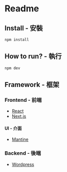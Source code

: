# Readme

## Install - 安裝

```bash
npm install
```

## How to run? - 執行

```bash
npm dev
```

## Framework - 框架

### Frontend - 前端

- [React](https://reactjs.org/)
- [Next.js](https://nextjs.org/)

#### UI - 介面

- [Mantine](https://mantine.dev/)

### Backend - 後端

- [Wordpress](https://wordpress.org/)
